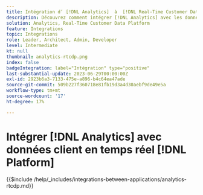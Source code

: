 ```yaml
---
title: Intégration d’ [!DNL Analytics]  à  [!DNL Real-Time Customer Data Platform]
description: Découvrez comment intégrer [!DNL Analytics] avec les données client en temps réel [!DNL Platform].
solution: Analytics, Real-Time Customer Data Platform
feature: Integrations
topic: Integrations
role: Leader, Architect, Admin, Developer
level: Intermediate
kt: null
thumbnail: analytics-rtcdp.png
index: false
badgeIntegration: label="Intégration" type="positive"
last-substantial-update: 2023-06-29T00:00:00Z
exl-id: 2923b6a3-7133-475e-a896-b4c64ea47ade
source-git-commit: 509b227f360718e81fb19d3a4d30aebf9de49e5a
workflow-type: tm+mt
source-wordcount: '17'
ht-degree: 17%

---
```


# Intégrer [!DNL Analytics] avec données client en temps réel [!DNL Platform]

{{$include /help/_includes/integrations-between-applications/analytics-rtcdp.md}}
